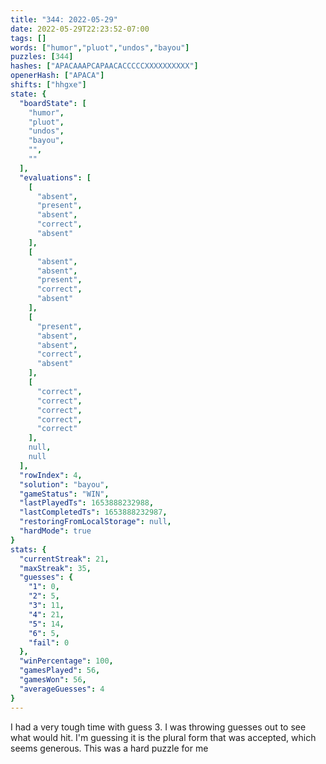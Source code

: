 ```yaml
---
title: "344: 2022-05-29"
date: 2022-05-29T22:23:52-07:00
tags: []
words: ["humor","pluot","undos","bayou"]
puzzles: [344]
hashes: ["APACAAAPCAPAACACCCCCXXXXXXXXXX"]
openerHash: ["APACA"]
shifts: ["hhgxe"]
state: {
  "boardState": [
    "humor",
    "pluot",
    "undos",
    "bayou",
    "",
    ""
  ],
  "evaluations": [
    [
      "absent",
      "present",
      "absent",
      "correct",
      "absent"
    ],
    [
      "absent",
      "absent",
      "present",
      "correct",
      "absent"
    ],
    [
      "present",
      "absent",
      "absent",
      "correct",
      "absent"
    ],
    [
      "correct",
      "correct",
      "correct",
      "correct",
      "correct"
    ],
    null,
    null
  ],
  "rowIndex": 4,
  "solution": "bayou",
  "gameStatus": "WIN",
  "lastPlayedTs": 1653888232988,
  "lastCompletedTs": 1653888232987,
  "restoringFromLocalStorage": null,
  "hardMode": true
}
stats: {
  "currentStreak": 21,
  "maxStreak": 35,
  "guesses": {
    "1": 0,
    "2": 5,
    "3": 11,
    "4": 21,
    "5": 14,
    "6": 5,
    "fail": 0
  },
  "winPercentage": 100,
  "gamesPlayed": 56,
  "gamesWon": 56,
  "averageGuesses": 4
}
---
```


<!-- more -->
I had a very tough time with guess 3. I was throwing guesses out to see what would hit. I'm guessing it is the plural form that was accepted, which seems generous. This was a hard puzzle for me 
